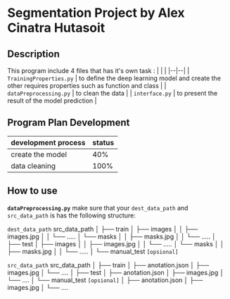 # Segmentation Project by Alex Cinatra Hutasoit

## Description
This program include 4 files that has it's own task : 
|  |  |
|--|--|
| `TrainingProperties.py` | to define the deep learning model and create the other requires properties such as function and class |
| `dataPreprocessing.py` | to clean the data |
| `interface.py` | to present the result of the model prediction |

## Program Plan Development
| development process | status |
|--|--|
| create the model | 40% |
| data cleaning | 100% |

## How to use
**`dataPreprocessing.py`**
make sure that your `dest_data_path` and `src_data_path` is has the following structure:

`dest_data_path`
src_data_path
│
├── train
│   ├── images
│   │   ├── images.jpg
│   │   └── .....
│   └── masks
│   │   ├── masks.jpg
│   │   └── .....
│
├── test
│   ├── images
│   │   ├── images.jpg
│   │   └── .....
│   └── masks
│   │   ├── masks.jpg
│   │   └── .....
│
└── manual_test `[opsional]`

`src_data_path`
src_data_path
│
├── train
│   ├── anotation.json
│   ├── images.jpg
│   └── ....
│
├── test
│   ├── anotation.json
│   ├── images.jpg
│   └── ....
│
└── manual_test `[opsional]`
│   ├── anotation.json
│   ├── images.jpg
│   └── ....